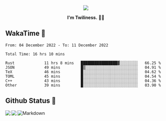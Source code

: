 <div align="center">
<img src="https://images.weserv.nl/?url=avatars.githubusercontent.com/u/10475770?v=4&h=360&w=360&fit=cover&mask=circle&maxage=7d"/>
</div>

<div align="center">

**I'm Twiliness.** 👋🏻

</div>

## WakaTime 🧐

<!--START_SECTION:waka-->

```text
From: 04 December 2022 - To: 11 December 2022

Total Time: 16 hrs 10 mins

Rust             11 hrs 8 mins   ████████████████▓░░░░░░░░   66.25 %
JSON             49 mins         █▒░░░░░░░░░░░░░░░░░░░░░░░   04.91 %
TeX              46 mins         █░░░░░░░░░░░░░░░░░░░░░░░░   04.62 %
TOML             45 mins         █░░░░░░░░░░░░░░░░░░░░░░░░   04.54 %
C++              43 mins         █░░░░░░░░░░░░░░░░░░░░░░░░   04.36 %
Other            39 mins         █░░░░░░░░░░░░░░░░░░░░░░░░   03.90 %
```

<!--END_SECTION:waka-->

## Github Status 🥰

<div> 
	<a href="https://github.com/DarkHighness">
		<img align="left" src="https://github-readme-stats.vercel.app/api?username=DarkHighness&show_icons=true&icon_color=805AD5&text_color=718096&bg_color=ffffff&hide_border=true&count_private=true" />
	</a>
	<a href="https://github.com/DarkHighness">
		<img align="left" src="https://github-readme-stats.vercel.app/api/top-langs/?username=DarkHighness&show_icons=true&icon_color=805AD5&text_color=718096&bg_color=ffffff&hide_border=true&count_private=true">
	</a>
</div>



 ![Markdown](https://img.shields.io/badge/markdown%20💘-%23000000.svg?style=for-the-badge&logo=markdown&logoColor=white)
